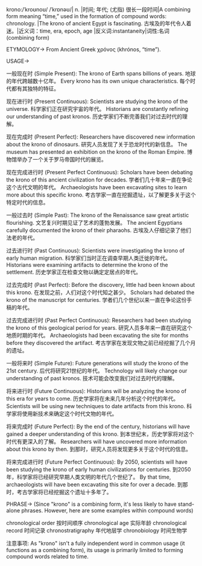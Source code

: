 krono:/ˈkroʊnoʊ/ /ˈkrɒnəʊ/| n. |时间; 年代;  (尤指) 很长一段时间|A combining form meaning “time,” used in the formation of compound words: chronology. |The krono of ancient Egypt is fascinating. 古埃及的年代令人着迷。|近义词：time, era, epoch, age |反义词:instantaneity|词性:名词 (combining form)


ETYMOLOGY->
From Ancient Greek χρόνος (khrónos, “time”).

USAGE->

一般现在时 (Simple Present):
The krono of Earth spans billions of years.  地球的年代跨越数十亿年。
Every krono has its own unique characteristics. 每个时代都有其独特的特征。

现在进行时 (Present Continuous):
Scientists are studying the krono of the universe. 科学家们正在研究宇宙的年代。
Historians are constantly refining our understanding of past kronos.  历史学家们不断完善我们对过去时代的理解。

现在完成时 (Present Perfect):
Researchers have discovered new information about the krono of dinosaurs. 研究人员发现了关于恐龙时代的新信息。
The museum has presented an exhibition on the krono of the Roman Empire. 博物馆举办了一个关于罗马帝国时代的展览。

现在完成进行时 (Present Perfect Continuous):
Scholars have been debating the krono of this ancient civilization for decades.  学者们几十年来一直在争论这个古代文明的年代。
Archaeologists have been excavating sites to learn more about this specific krono. 考古学家一直在挖掘遗址，以了解更多关于这个特定时代的信息。

一般过去时 (Simple Past):
The krono of the Renaissance saw great artistic flourishing. 文艺复兴时期见证了艺术的蓬勃发展。
The ancient Egyptians carefully documented the krono of their pharaohs. 古埃及人仔细记录了他们法老的年代。


过去进行时 (Past Continuous):
Scientists were investigating the krono of early human migration. 科学家们当时正在调查早期人类迁徙的年代。
Historians were examining artifacts to determine the krono of the settlement. 历史学家正在检查文物以确定定居点的年代。

过去完成时 (Past Perfect):
Before the discovery, little had been known about this krono. 在发现之前，人们对这个时代知之甚少。
Scholars had debated the krono of the manuscript for centuries. 学者们几个世纪以来一直在争论这份手稿的年代。

过去完成进行时 (Past Perfect Continuous):
Researchers had been studying the krono of this geological period for years.  研究人员多年来一直在研究这个地质时期的年代。
Archaeologists had been excavating the site for months before they discovered the artifact. 考古学家在发现文物之前已经挖掘了几个月的遗址。

一般将来时 (Simple Future):
Future generations will study the krono of the 21st century. 后代将研究21世纪的年代。
Technology will likely change our understanding of past kronos. 技术可能会改变我们对过去时代的理解。

将来进行时 (Future Continuous):
Historians will be analyzing the krono of this era for years to come.  历史学家将在未来几年分析这个时代的年代。
Scientists will be using new techniques to date artifacts from this krono. 科学家将使用新技术来确定这个时代文物的年代。


将来完成时 (Future Perfect):
By the end of the century, historians will have gained a deeper understanding of this krono. 到本世纪末，历史学家将对这个时代有更深入的了解。
Researchers will have uncovered more information about this krono by then. 到那时，研究人员将发现更多关于这个时代的信息。


将来完成进行时 (Future Perfect Continuous):
By 2050, scientists will have been studying the krono of early human civilizations for centuries. 到2050年，科学家将已经研究早期人类文明的年代几个世纪了。
By that time, archaeologists will have been excavating this site for over a decade. 到那时，考古学家将已经挖掘这个遗址十多年了。



PHRASE->
(Since "krono" is a combining form, it's less likely to have stand-alone phrases.  However, here are some examples within compound words)

chronological order  按时间顺序
chronological age  实际年龄
chronological record  时间记录
chronostratigraphy  年代地层学
chronobiology  时间生物学

注意事项:
As "krono" isn't a fully independent word in common usage (it functions as a combining form), its usage is primarily limited to forming compound words related to time.

